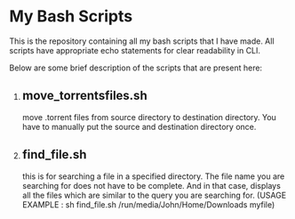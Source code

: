 # My Bash Scripts
This is the repository containing all my bash scripts that I have made.
All scripts have appropriate echo statements for clear readability in CLI.

Below are some brief description of the scripts that are present here:

1. ## move_torrentsfiles.sh
   move .torrent files from source directory to destination directory. You have to manually put the source and destination directory once.
3. ## find_file.sh
   this is for searching a file in a specified directory. The file name you are searching for does not have to be complete. And in that case, displays all the files                    which are similar to the query you are searching for. 
                  (USAGE EXAMPLE : sh find_file.sh /run/media/John/Home/Downloads myfile)
